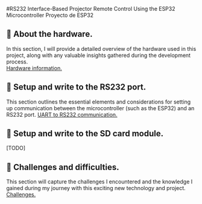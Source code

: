 #RS232 Interface-Based Projector Remote Control Using the ESP32 Microcontroller
Proyecto de ESP32

## 📌 About the hardware.
In this section, I will provide a detailed overview of the hardware used in this project, along with any valuable insights gathered during the development process.      
[Hardware information.](hardware.md)  

## 📌 Setup and write to the RS232 port.
This section outlines the essential elements and considerations for setting up communication between the microcontroller (such as the ESP32) and an RS232 port.
[UART to RS232 communication.](rs232-comms.md)

## 📌 Setup and write to the SD card module.
[TODO]

## 📌 Challenges and difficulties.
This section will capture the challenges I encountered and the knowledge I gained during my journey with this exciting new technology and project.    
[Challenges.](challenges.md)
